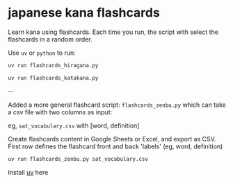 # japanese kana flashcards

Learn kana using flashcards.  Each time you run, the script with select the flashcards in a random order. 


Use `uv` or `python` to run:

```sh
uv run flashcards_hiragana.py
```

```sh
uv run flashcards_katakana.py
```

--

Added a more general flashcard script: `flashcards_zenbu.py` which can take a csv file with two columns as input:

eg, `sat_vocabulary.csv` with [word, definition]  

Create flashcards content in Google Sheets or Excel, and export as CSV.  First row defines the flashcard front and back 'labels' (eg, word, definition)

```sh
uv run flashcards_zenbu.py sat_vocabulary.csv
```

Install [uv](https://docs.astral.sh/uv/getting-started/installation/) here
